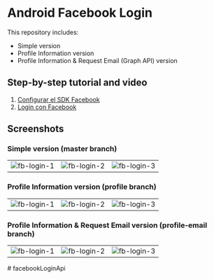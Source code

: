 # Android Facebook Login

This repository includes:

* Simple version
* Profile Information version
* Profile Information & Request Email (Graph API) version


## Step-by-step tutorial and video

1. [Configurar el SDK Facebook](https://alvarez.tech/labs/android-config-sdk-facebook)
2. [Login con Facebook](https://alvarez.tech/labs/android-login-facebook)

## Screenshots

### Simple version (master branch)

<table border="0">
<tr>
<td>
<img alt="fb-login-1" src="https://cloud.githubusercontent.com/assets/1444991/26755246/7a9008a0-4857-11e7-81bc-8fb98ff3ffb8.png">
</td>
<td>
<img alt="fb-login-2" src="https://cloud.githubusercontent.com/assets/1444991/26755247/7a98b298-4857-11e7-857d-dde107b03ae2.png">
</td>
<td>
<img alt="fb-login-3" src="https://cloud.githubusercontent.com/assets/1444991/26755245/7a74b38e-4857-11e7-83bb-09f9bf801c66.png">
</td>
</tr>
</table>

### Profile Information version (profile branch)

<table border="0">
<tr>
<td>
<img alt="fb-login-1" src="https://cloud.githubusercontent.com/assets/1444991/26755246/7a9008a0-4857-11e7-81bc-8fb98ff3ffb8.png">
</td>
<td>
<img alt="fb-login-2" src="https://cloud.githubusercontent.com/assets/1444991/26755247/7a98b298-4857-11e7-857d-dde107b03ae2.png">
</td>
<td>
<img alt="fb-login-3" src="https://cloud.githubusercontent.com/assets/1444991/26756092/45a67be4-4869-11e7-886a-360266ca5749.png">
</td>
</tr>
</table>

### Profile Information & Request Email version (profile-email branch)

<table border="0">
<tr>
<td>
<img alt="fb-login-1" src="https://cloud.githubusercontent.com/assets/1444991/26755246/7a9008a0-4857-11e7-81bc-8fb98ff3ffb8.png">
</td>
<td>
<img alt="fb-login-2" src="https://cloud.githubusercontent.com/assets/1444991/26756466/007a9f52-4871-11e7-81de-376d4d0c7d14.png">
</td>
<td>
<img alt="fb-login-3" src="https://cloud.githubusercontent.com/assets/1444991/26756489/87d29c3e-4871-11e7-87fd-f31a090bc6e2.jpg">
</td>
</tr>
</table>
# facebookLoginApi
